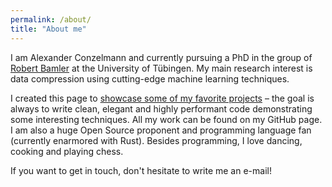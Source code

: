 ```yaml
---
permalink: /about/
title: "About me"
---
```

I am Alexander Conzelmann and currently pursuing a PhD in the group of [Robert Bamler](https://robamler.github.io) at the University of Tübingen.
My main research interest is data compression using cutting-edge machine learning techniques.

I created this page to [showcase some of my favorite projects](/projects) – the goal
is always to write clean, elegant and highly performant code demonstrating some interesting techniques. All my work can 
be found on my GitHub page. I am also a huge Open Source proponent and programming language fan (currently enarmored with Rust).
Besides programming, I love dancing, cooking and playing chess.

If you want to get in touch, don't hesitate to write me an e-mail!
